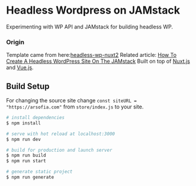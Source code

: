 # Headless Wordpress on JAMstack

Experimenting with WP API and JAMstack for building headless WP.

### Origin

Template came from here:[headless-wp-nuxt2](https://github.com/sdras/headless-wp-nuxt2)
Related article: [How To Create A Headless WordPress Site On The JAMstack](https://www.smashingmagazine.com/2020/02/headless-wordpress-site-jamstack/)
Built on top of [Nuxt.js](https://nuxtjs.org) and [Vue.js](https://vuejs.org/v2).

## Build Setup

For changing the source site change `const siteURL = "https://arsofia.com"` from `store/index.js` to your site.

```bash
# install dependencies
$ npm install

# serve with hot reload at localhost:3000
$ npm run dev

# build for production and launch server
$ npm run build
$ npm run start

# generate static project
$ npm run generate
```
